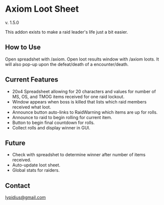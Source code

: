 # Axiom Loot Sheet
v. 1.5.0

This addon exists to make a raid leader's life just a bit easier.

## How to Use
Open spreadshet with /axiom.
Open loot results window with /axiom loots. It will also pop-up upon the defeat/death of a encounter/death.

## Current Features
* 20x4 Spreadsheet allowing for 20 characters and values for number of MS, OS, and TMOG items received for one raid lockout.
* Window appears when boss is killed that lists which raid members received what loot.
* Announce button auto-links to RaidWarning which items are up for rolls.
* Announce to raid to begin rolling for current item.
* Button to begin final countdown for rolls.
* Collect rolls and display winner in GUI.

## Future
* Check with spreadshet to determine winner after number of items received.
* Auto-update loot sheet.
* Global stats for <Axiom> raiders.

## Contact
lypidius@gmail.com